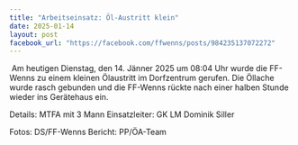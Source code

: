 ```yaml
---
title: "Arbeitseinsatz: Öl-Austritt klein"
date: 2025-01-14
layout: post
facebook_url: "https://facebook.com/ffwenns/posts/984235137072272"
---
```


️️
Am heutigen Dienstag, den 14. Jänner 2025 um 08:04 Uhr wurde die FF-Wenns zu einem kleinen Ölaustritt im Dorfzentrum gerufen. Die Öllache wurde rasch gebunden und die FF-Wenns rückte nach einer halben Stunde wieder ins Gerätehaus ein. 

Details:
MTFA mit 3 Mann 
Einsatzleiter: GK LM Dominik Siller

 Fotos: DS/FF-Wenns
 Bericht: PP/ÖA-Team